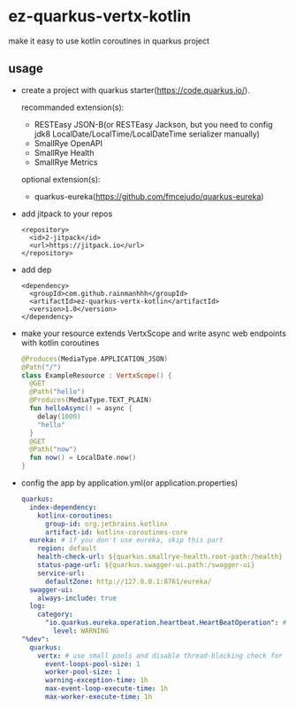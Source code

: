 # ez-quarkus-vertx-kotlin
make it easy to use kotlin coroutines in quarkus project

## usage
- create a project with quarkus starter(https://code.quarkus.io/).  

  recommanded extension(s): 
  - RESTEasy JSON-B(or RESTEasy Jackson, but you need to config jdk8 LocalDate/LocalTime/LocalDateTime serializer manually)
  - SmallRye OpenAPI
  - SmallRye Health
  - SmallRye Metrics  
  
  optional extension(s):
  - quarkus-eureka(https://github.com/fmcejudo/quarkus-eureka)
- add jitpack to your repos
  ```
  <repository>
    <id>2-jitpack</id>
    <url>https://jitpack.io</url>
  </repository>
  ```
- add dep
  ```
  <dependency>
    <groupId>com.github.rainmanhhh</groupId>
    <artifactId>ez-quarkus-vertx-kotlin</artifactId>
    <version>1.0</version>
  </dependency>
  ```
- make your resource extends VertxScope and write async web endpoints with kotlin coroutines
  ```Kotlin
  @Produces(MediaType.APPLICATION_JSON)
  @Path("/")
  class ExampleResource : VertxScope() {
    @GET
    @Path("hello")
    @Produces(MediaType.TEXT_PLAIN)
    fun helloAsync() = async {
      delay(1000)
      "hello"
    }
    @GET
    @Path("now")
    fun now() = LocalDate.now()
  }
  ```
- config the app by application.yml(or application.properties)
  ```Yaml
  quarkus:
    index-dependency:
      kotlinx-coroutines:
        group-id: org.jetbrains.kotlinx
        artifact-id: kotlinx-coroutines-core
    eureka: # if you don't use eureka, skip this part
      region: default
      health-check-url: ${quarkus.smallrye-health.root-path:/health}
      status-page-url: ${quarkus.swagger-ui.path:/swagger-ui}
      service-url:
        defaultZone: http://127.0.0.1:8761/eureka/
    swagger-ui:
      always-include: true
    log:
      category:
        "io.quarkus.eureka.operation.heartbeat.HeartBeatOperation": # if you don't use eureka, skip this part
          level: WARNING
  "%dev":
    quarkus:
      vertx: # use small pools and disable thread-blocking check for profile dev
        event-loops-pool-size: 1
        worker-pool-size: 1
        warning-exception-time: 1h
        max-event-loop-execute-time: 1h
        max-worker-execute-time: 1h
  ```
